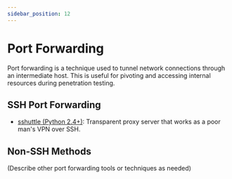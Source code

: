 ```yaml
---
sidebar_position: 12
---
```


# Port Forwarding

Port forwarding is a technique used to tunnel network connections through an intermediate host. This is useful for pivoting and accessing internal resources during penetration testing.

## SSH Port Forwarding

- [sshuttle (Python 2.4+)](https://github.com/sshuttle/sshuttle/releases/tag/v0.78.1): Transparent proxy server that works as a poor man's VPN over SSH.

## Non-SSH Methods

(Describe other port forwarding tools or techniques as needed)
